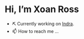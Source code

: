 # Hi, I’m Xoan Ross
- ⛏️ Currently working on [Indra](https://www.indracompany.com/en).
- 📫 How to reach me ...

<!---
XoanRoss/XoanRoss is a ✨ special ✨ repository because its `README.md` (this file) appears on your GitHub profile.
You can click the Preview link to take a look at your changes.
--->
